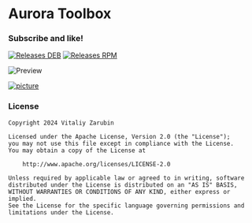 # Aurora Toolbox

### Subscribe and like!

[![Releases DEB](https://img.shields.io/badge/dynamic/json?url=https://api.github.com/repos/keygenqt/aurora-toolbox/releases/latest&query=assets[1][download_count]&label=Releases%20DEB&color=BE8731&logo=github&prefix=1.0.1%20(&suffix=))](https://github.com/keygenqt/aurora-toolbox/releases)
[![Releases RPM](https://img.shields.io/badge/dynamic/json?url=https://api.github.com/repos/keygenqt/aurora-toolbox/releases/latest&query=assets[0][download_count]&label=Releases%20RPM&color=040404&logo=github&prefix=1.0.1%20(&suffix=))](https://github.com/keygenqt/aurora-toolbox/releases)

![Preview](https://raw.githubusercontent.com/keygenqt/aurora-toolbox/refs/heads/main/files/images/preview_telegram.png)

[![picture](https://github.com/keygenqt/aurora-toolbox/blob/main/files/images/more.png?raw=true)](https://keygenqt.github.io/aurora-toolbox/)

### License

```
Copyright 2024 Vitaliy Zarubin

Licensed under the Apache License, Version 2.0 (the "License");
you may not use this file except in compliance with the License.
You may obtain a copy of the License at

    http://www.apache.org/licenses/LICENSE-2.0

Unless required by applicable law or agreed to in writing, software
distributed under the License is distributed on an "AS IS" BASIS,
WITHOUT WARRANTIES OR CONDITIONS OF ANY KIND, either express or implied.
See the License for the specific language governing permissions and
limitations under the License.
```
